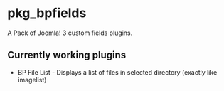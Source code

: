 # pkg_bpfields
A Pack of Joomla! 3 custom fields plugins.

## Currently working plugins
* BP File List - Displays a list of files in selected directory (exactly like imagelist)
